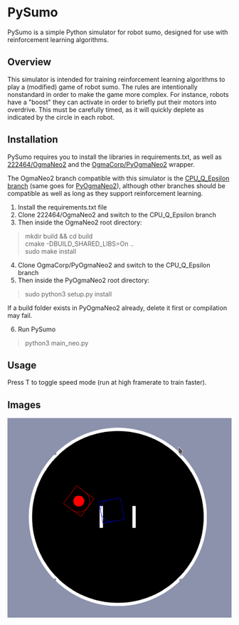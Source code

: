 # PySumo

PySumo is a simple Python simulator for robot sumo, designed for use with reinforcement learning algorithms.

## Overview

This simulator is intended for training reinforcement learning algorithms to play a (modified) game of robot sumo. The rules are intentionally nonstandard in order to make the game more complex. For instance, robots have a "boost" they can activate in order to briefly put their motors into overdrive. This must be carefully timed, as it will quickly deplete as indicated by the circle in each robot.

## Installation

PySumo requires you to install the libraries in requirements.txt, as well as [222464/OgmaNeo2](https://github.com/222464/OgmaNeo2/tree/CPU_Q_Epsilon) and the [OgmaCorp/PyOgmaNeo2](https://github.com/ogmacorp/PyOgmaNeo2/tree/CPU_Q_Epsilon) wrapper.

The OgmaNeo2 branch compatible with this simulator is the [CPU_Q_Epsilon branch](https://github.com/222464/OgmaNeo2/tree/CPU_Q_Epsilon) (same goes for [PyOgmaNeo2](https://github.com/ogmacorp/PyOgmaNeo2/tree/CPU_Q_Epsilon)),
although other branches should be compatible as well as long as they support reinforcement learning.

1. Install the requirements.txt file
2. Clone 222464/OgmaNeo2 and switch to the CPU_Q_Epsilon branch
3. Then inside the OgmaNeo2 root directory:

> mkdir build && cd build  
> cmake -DBUILD_SHARED_LIBS=On ..  
> sudo make install  

4. Clone OgmaCorp/PyOgmaNeo2 and switch to the CPU_Q_Epsilon branch
5. Then inside the PyOgmaNeo2 root directory:

> sudo python3 setup.py install

If a build folder exists in PyOgmaNeo2 already, delete it first or compilation may fail.

6. Run PySumo

> python3 main_neo.py

## Usage

Press T to toggle speed mode (run at high framerate to train faster).

## Images

![Example Image of PySumo](./example_sumo.png)